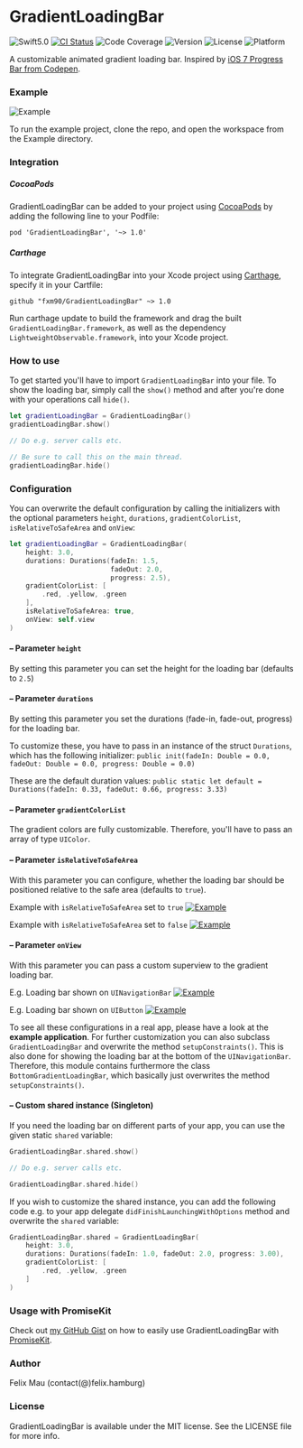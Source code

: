 GradientLoadingBar
====================

![Swift5.0](https://img.shields.io/badge/Swift-5.0-green.svg?style=flat) [![CI Status](http://img.shields.io/travis/fxm90/GradientLoadingBar.svg?style=flat)](https://travis-ci.org/fxm90/GradientLoadingBar) ![Code Coverage](https://img.shields.io/codecov/c/github/fxm90/GradientLoadingBar.svg?style=flat) ![Version](https://img.shields.io/cocoapods/v/GradientLoadingBar.svg?style=flat) ![License](https://img.shields.io/cocoapods/l/GradientLoadingBar.svg?style=flat) ![Platform](https://img.shields.io/cocoapods/p/GradientLoadingBar.svg?style=flat)

A customizable animated gradient loading bar. Inspired by [iOS 7 Progress Bar from Codepen](https://codepen.io/marcobiedermann/pen/LExXWW).

### Example
![Example](http://felix.hamburg/files/github/gradient-loading-bar/screen.gif)

To run the example project, clone the repo, and open the workspace from the Example directory.

### Integration
##### CocoaPods
GradientLoadingBar can be added to your project using [CocoaPods](https://cocoapods.org/) by adding the following line to your Podfile:
```
pod 'GradientLoadingBar', '~> 1.0'
```
##### Carthage
To integrate GradientLoadingBar into your Xcode project using [Carthage](https://github.com/Carthage/Carthage), specify it in your Cartfile:
```
github "fxm90/GradientLoadingBar" ~> 1.0
```
Run carthage update to build the framework and drag the built `GradientLoadingBar.framework`, as well as the dependency `LightweightObservable.framework`, into your Xcode project.

### How to use
To get started you'll have to import `GradientLoadingBar` into your file. To show the loading bar, simply call the `show()` method and after you're done with your operations call `hide()`.
```swift
let gradientLoadingBar = GradientLoadingBar()
gradientLoadingBar.show()

// Do e.g. server calls etc.

// Be sure to call this on the main thread.
gradientLoadingBar.hide()
```
### Configuration
You can overwrite the default configuration by calling the initializers with the optional parameters `height`, `durations`, `gradientColorList`, `isRelativeToSafeArea` and `onView`:
```swift
let gradientLoadingBar = GradientLoadingBar(
    height: 3.0,
    durations: Durations(fadeIn: 1.5, 
                         fadeOut: 2.0, 
                         progress: 2.5),
    gradientColorList: [
        .red, .yellow, .green
    ],
    isRelativeToSafeArea: true,
    onView: self.view
)
```

#### – Parameter `height`
By setting this parameter you can set the height for the loading bar (defaults to `2.5`)

#### – Parameter `durations`
By setting this parameter you set the durations (fade-in, fade-out, progress) for the loading bar.

To customize these, you have to pass in an instance of the struct `Durations`, which has the following initializer:
`public init(fadeIn: Double = 0.0, fadeOut: Double = 0.0, progress: Double = 0.0)`

These are the default duration values: 
`public static let default = Durations(fadeIn: 0.33, fadeOut: 0.66, progress: 3.33)`

#### – Parameter `gradientColorList`
The gradient colors are fully customizable. Therefore, you'll have to pass an array of type `UIColor`.

#### – Parameter `isRelativeToSafeArea`
With this parameter you can configure, whether the loading bar should be positioned relative to the safe area (defaults to `true`).

Example with `isRelativeToSafeArea` set to `true`
[![Example][basic-example--thumbnail]][basic-example]


Example with `isRelativeToSafeArea` set to `false`
[![Example][safe-area-example--thumbnail]][safe-area-example]


#### – Parameter `onView` 
With this parameter you can pass a custom superview to the gradient loading bar.

E.g. Loading bar shown on `UINavigationBar`
[![Example][navigation-bar-example--thumbnail]][navigation-bar-example]


E.g. Loading bar shown on `UIButton`
[![Example][advanced-example--thumbnail]][advanced-example]

To see all these configurations in a real app, please have a look at the **example application**. For further customization you can also subclass `GradientLoadingBar` and overwrite the method `setupConstraints()`. This is also done for showing the loading bar at the bottom of the `UINavigationBar`. Therefore, this module contains furthermore the class `BottomGradientLoadingBar`, which basically just overwrites the method `setupConstraints()`.


#### – Custom shared instance (Singleton)
If you need the loading bar on different parts of your app, you can use the given static `shared` variable:
```swift
GradientLoadingBar.shared.show()

// Do e.g. server calls etc.

GradientLoadingBar.shared.hide()
```
If you wish to customize the shared instance, you can add the following code e.g. to your app delegate `didFinishLaunchingWithOptions` method and overwrite the `shared` variable:
```swift
GradientLoadingBar.shared = GradientLoadingBar(
    height: 3.0,
    durations: Durations(fadeIn: 1.0, fadeOut: 2.0, progress: 3.00),
    gradientColorList: [
        .red, .yellow, .green
    ]
)
```

### Usage with PromiseKit
Check out [my GitHub Gist](https://gist.github.com/fxm90/698554e8335f34e0c6ab95194a4678fb) on how to easily use GradientLoadingBar with [PromiseKit](http://promisekit.org/).

### Author
Felix Mau (contact(@)felix.hamburg)

### License

GradientLoadingBar is available under the MIT license. See the LICENSE file for more info.

[basic-example]: https://felix.hamburg/files/github/gradient-loading-bar/basic-example.png
[basic-example--thumbnail]: https://felix.hamburg/files/github/gradient-loading-bar/basic-example--thumbnail.png

[safe-area-example]: https://felix.hamburg/files/github/gradient-loading-bar/safe-area-example.png
[safe-area-example--thumbnail]: https://felix.hamburg/files/github/gradient-loading-bar/safe-area-example--thumbnail.png

[advanced-example]: https://felix.hamburg/files/github/gradient-loading-bar/advanced-example.png
[advanced-example--thumbnail]: https://felix.hamburg/files/github/gradient-loading-bar/advanced-example--thumbnail.png

[navigation-bar-example]: https://felix.hamburg/files/github/gradient-loading-bar/navigation-bar-example.png
[navigation-bar-example--thumbnail]: https://felix.hamburg/files/github/gradient-loading-bar/navigation-bar-example--thumbnail.png
